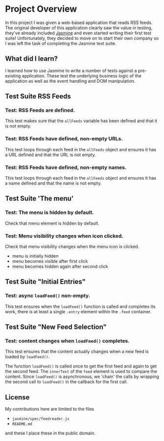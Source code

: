 
# Project Overview

In this project I was given a web-based application that reads RSS
feeds. The original developer of this application clearly saw the
value in testing, they've already included
[Jasmine](http://jasmine.github.io/) and even started writing their
first test suite! Unfortunately, they decided to move on to start
their own company so I was left the task of completing the Jasmine
test suite.


## What did I learn?

I learned how to use Jasmine to write a number of tests against a
pre-existing application. These test the underlying business logic of
the application as well as the event handling and DOM manipulation.



## Test Suite RSS Feeds

### Test: RSS Feeds are defined.

This test makes sure that the `allFeeds` variable has been defined and
that it is not empty.

### Test: RSS Feeds have defined, non-empty URLs.

This test loops through each feed in the `allFeeds` object
and ensures it has a URL defined and that the URL is not
empty.

### Test: RSS Feeds have defined, non-empty names.

This test loops through each feed in the `allFeeds` object
and ensures it has a name defined and that the name is not
empty.




## Test Suite 'The menu'

### Test: The menu is hidden by default.

Check that menu element is hidden by default.


### Test: Menu visibility changes when icon clicked.

Check that menu visibility changes when the menu icon is
clicked.

* menu is initially hidden
* menu becomes visible after first click
* menu becomes  hidden again after second click



## Test Suite "Initial Entries"

### Test: async `loadFeed()` non-empty.

This test ensures when the `loadFeed()` function is called
and completes its work, there is at least a single `.entry`
element within the `.feed` container.




## Test Suite "New Feed Selection"

### Test: content changes when `loadFeed()` completes.
        
This test ensures that the content actually changes
when a new feed is loaded by `loadFeed()`.

The function `loadFeed()` is called once to get the first
feed and again to get the second feed. The `innerText` of the
`feed` element is used to compare the content.  Since
`loadFeed()` is asynchronous, we 'chain' the calls by
wrapping the second call to `loadFeed()` in the callback for
the first call.


## License

My contributions here are limited to the files

* `jasmine/spec/feedreader.js`
* `README.md`

and these I place these in the public domain.

